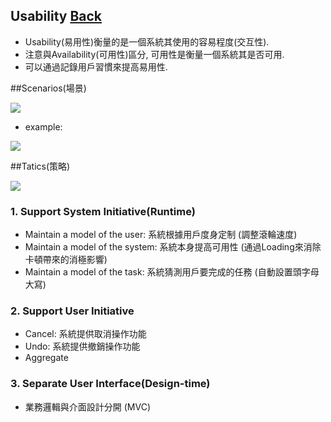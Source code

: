 ## Usability	[Back](./../QA.md)
- Usability(易用性)衡量的是一個系統其使用的容易程度(交互性).
- 注意與Availability(可用性)區分, 可用性是衡量一個系統其是否可用.
- 可以通過記錄用戶習慣來提高易用性.

##Scenarios(場景)

<img src="./scenario_list.png">

- example:

<img src="./usability_scenario.png">



##Tatics(策略)

<img src="./usability_tactics.png">

### 1. Support System Initiative(Runtime)
- Maintain a model of the user: 系統根據用戶度身定制 (調整滾輪速度)
- Maintain a model of the system: 系統本身提高可用性 (通過Loading來消除卡頓帶來的消極影響)
- Maintain a model of the task: 系統猜測用戶要完成的任務 (自動設置頭字母大寫)

### 2. Support User Initiative
- Cancel: 系統提供取消操作功能
- Undo: 系統提供撤銷操作功能
- Aggregate

### 3. Separate User Interface(Design-time)
- 業務邏輯與介面設計分開 (MVC)
